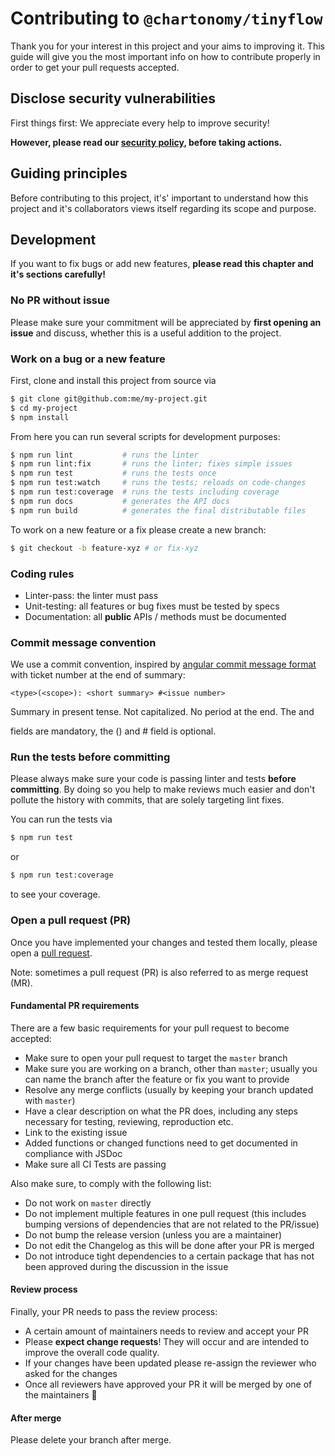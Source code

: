 # Contributing to `@chartonomy/tinyflow`

Thank you for your interest in this project and your aims to improving it.
This guide will give you the most important info on how to contribute properly
in order to get your pull requests accepted.

## Disclose security vulnerabilities

First things first: We appreciate every help to improve security!

**However, please read our [security policy](./SECURITY.md), before taking 
actions.**

## Guiding principles

Before contributing to this project, it's' important to understand how this 
project and it's collaborators views itself regarding its scope and purpose.

## Development

If you want to fix bugs or add new features, **please read this chapter and it's 
sections carefully!**

### No PR without issue

Please make sure your commitment will be appreciated by **first opening an issue**
and discuss, whether this is a useful addition to the project.

### Work on a bug or a new feature

First, clone and install this project from source via

```bash
$ git clone git@github.com:me/my-project.git
$ cd my-project
$ npm install
```

From here you can run several scripts for development purposes:

```bash
$ npm run lint           # runs the linter
$ npm run lint:fix       # runs the linter; fixes simple issues
$ npm run test           # runs the tests once
$ npm run test:watch     # runs the tests; reloads on code-changes
$ npm run test:coverage  # runs the tests including coverage
$ npm run docs           # generates the API docs
$ npm run build          # generates the final distributable files
```

To work on a new feature or a fix please create a new branch:

```bash
$ git checkout -b feature-xyz # or fix-xyz
```

### Coding rules

- Linter-pass: the linter must pass
- Unit-testing: all features or bug fixes must be tested by specs
- Documentation: all **public** APIs / methods must be documented

### Commit message convention

We use a commit convention, inspired by [angular commit message format](https://github.com/angular/angular/blob/master/CONTRIBUTING.md#-commit-message-format)
with ticket number at the end of summary:

```
<type>(<scope>): <short summary> #<issue number>
```
Summary in present tense. Not capitalized. No period at the end.
The <type> and <summary> fields are mandatory, the (<scope>) and #<number> field is optional.

### Run the tests before committing

Please always make sure your code is passing linter and tests **before
committing**. By doing so you help to make reviews much easier and don't pollute 
the history with commits, that are solely targeting lint fixes.

You can run the tests via

```bash
$ npm run test
```

or  

```bash
$ npm run test:coverage
```

to see your coverage.

### Open a pull request (PR) 

Once you have implemented your changes and tested them locally, please open
a [pull request](https://docs.github.com/en/github/collaborating-with-pull-requests/proposing-changes-to-your-work-with-pull-requests/creating-a-pull-request).

Note: sometimes a pull request (PR) is also referred to as merge request (MR).

#### Fundamental PR requirements

There are a few basic requirements for your pull request to become accepted:

- Make sure to open your pull request to target the `master` branch
- Make sure you are working on a branch, other than `master`; usually you
  can name the branch after the feature or fix you want to provide
- Resolve any merge conflicts (usually by keeping your branch updated with 
  `master`)
- Have a clear description on what the PR does, including any steps necessary
  for testing, reviewing, reproduction etc.
- Link to the existing issue
- Added functions or changed functions need to get documented in compliance with
  JSDoc
- Make sure all CI Tests are passing

Also make sure, to comply with the following list:

- Do not work on `master` directly
- Do not implement multiple features in one pull request (this includes bumping
  versions of dependencies that are not related to the PR/issue)
- Do not bump the release version (unless you are a maintainer)
- Do not edit the Changelog as this will be done after your PR is merged
- Do not introduce tight dependencies to a certain package that has not been
  approved during the discussion in the issue

#### Review process

Finally, your PR needs to pass the review process:

- A certain amount of maintainers needs to review and accept your PR
- Please **expect change requests**! They will occur and are intended to improve
  the overall code quality.
- If your changes have been updated please re-assign the reviewer who asked for
  the changes
- Once all reviewers have approved your PR it will be merged by one of the
  maintainers :tada:
 
#### After merge

Please delete your branch after merge.
